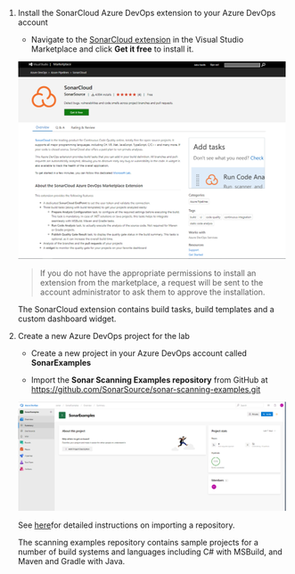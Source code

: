 1. Install the SonarCloud Azure DevOps extension to your Azure DevOps account

    - Navigate to the  [SonarCloud extension](https://marketplace.visualstudio.com/items?itemName=SonarSource.sonarcloud) in the Visual Studio Marketplace and click **Get it free** to install it.

    ![sc_marketplace](../images/ex1/sc_marketplace.png)

   >If you do not have the appropriate permissions to install an extension from the marketplace, a request will be sent to the account administrator to ask them to approve the installation.

   The SonarCloud extension contains build tasks, build templates and a custom dashboard widget.

1. Create a new Azure DevOps project for the lab
    
    - Create a new project in your Azure DevOps account called **SonarExamples**

    - Import the **Sonar Scanning Examples repository** from GitHub at https://github.com/SonarSource/sonar-scanning-examples.git

    ![sc_marketplace](../images/ex1/setup_import.png)

    See [here](https://docs.microsoft.com/en-us/azure/devops/repos/git/import-git-repository?view=azure-devops)for detailed instructions on importing a repository.

    The scanning examples repository contains sample projects for a number of build systems and languages including C# with MSBuild, and Maven and Gradle with Java.